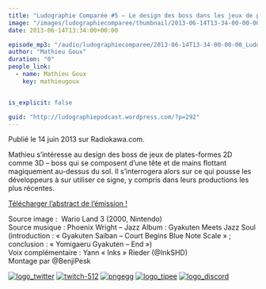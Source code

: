 ```yaml
---
title: "Ludographie Comparée #5 – Le design des boss dans les jeux de plates-formes"
image: "/images/ludographiecomparee/thumbnail/2013-06-14T13-34-00-00-00_LudographieCompare5Ledesigndesbossdanslesjeuxdeplatesformes.jpg"
date: 2013-06-14T13:34:00+00:00

episode_mp3: "/audio/ludographiecomparee/2013-06-14T13-34-00-00-00_LudographieCompare5Ledesigndesbossdanslesjeuxdeplatesformes.mp3"
author: "Mathieu Goux"
duration: "0"
people_link: 
  - name: Mathieu Goux
    key: mathieugoux


is_explicit: false

guid: "http://ludographiepodcast.wordpress.com/?p=292"
---
```


<PodcastHeader/>

<!-- ECRIRE LA DESCRIPTION DE L'EPISODE SOUS CETTE LIGNE -->
<p>Publié le 14 juin 2013 sur Radiokawa.com.</p>
<p>Mathieu s’intéresse au design des boss de jeux de plates-formes 2D comme 3D – boss qui se composent d’une tête et de mains flottant magiquement au-dessus du sol. Il s’interrogera alors sur ce qui pousse les développeurs à sur utiliser ce signe, y compris dans leurs productions les plus récentes.</p>
<p><a title="LC5-abstract" href="/resources/ludographiecomparee/2013-06-14T13-34-00-00-00_LudographieCompare5Ledesigndesbossdanslesjeuxdeplatesformes/lc5-abstract.pdf" rel="nofollow">Télécharger l’abstract de l’émission !</a></p>
<p></p>
<a href="" rel="nofollow"></a>
 
<p>Source image :&nbsp; Wario Land 3 (2000, Nintendo)<br>
Source musique : Phoenix Wright – Jazz Album : Gyakuten Meets Jazz Soul (introduction : «&nbsp;Gyakuten Saiban – Court Begins Blue Note Scale&nbsp;» ; conclusion : «&nbsp;Yomigaeru Gyakuten – End&nbsp;»)<br>
Voix complémentaire : Yann «&nbsp;Inks&nbsp;» Rieder (@InkSHD)<br>
Montage par @BenjiPesk</p>


<tr>
<td><a href="https://twitter.com/Gouximan" rel="nofollow"><img src="/resources/ludographiecomparee/2013-06-14T13-34-00-00-00_LudographieCompare5Ledesigndesbossdanslesjeuxdeplatesformes/logo_twitter-1.png" alt="logo_twitter"></a></td>
<td><a href="https://www.twitch.tv/mathieugoux" rel="nofollow"><img src="/resources/ludographiecomparee/2013-06-14T13-34-00-00-00_LudographieCompare5Ledesigndesbossdanslesjeuxdeplatesformes/twitch-512-1.png" alt="twitch-512"></a></td>
<td><a href="https://www.youtube.com/user/MattTheFatalifieur/videos" rel="nofollow"><img src="/resources/ludographiecomparee/2013-06-14T13-34-00-00-00_LudographieCompare5Ledesigndesbossdanslesjeuxdeplatesformes/pngegg.png" alt="pngegg"></a></td>
<td><a href="http://fr.tipeee.com/calvinball" rel="nofollow"><img src="/resources/ludographiecomparee/2013-06-14T13-34-00-00-00_LudographieCompare5Ledesigndesbossdanslesjeuxdeplatesformes/logo_tipee-1.png" alt="logo_tipee"></a></td>
<td><a href="https://discord.com/invite/4RnA9v7" rel="nofollow"><img src="/resources/ludographiecomparee/2013-06-14T13-34-00-00-00_LudographieCompare5Ledesigndesbossdanslesjeuxdeplatesformes/logo_discord-1.png" alt="logo_discord"></a></td>
</tr>




